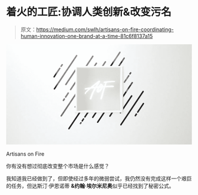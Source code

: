 # 着火的工匠:协调人类创新&改变污名

> 原文：<https://medium.com/swlh/artisans-on-fire-coordinating-human-innovation-one-brand-at-a-time-81c6f8137a15>

![](img/32c4112c2d479af925db2d5906ae7464.png)

Artisans on Fire

你有没有想过彻底改变整个市场是什么感觉？

我知道我已经做到了，但即使经过多年的微弱尝试，我仍然没有完成这样一个艰巨的任务，但达斯汀·伊恩诺蒂 **&约翰·埃尔米尼奥**似乎已经找到了秘密公式。
